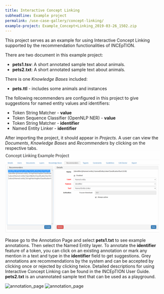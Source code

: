 ```yaml
---
title: Interactive Concept Linking
subheadline: Example project
permalink: /use-case-gallery/concept-linking/
example-project: Example_Concept+Linking_2019-03-26_1502.zip
---
```


This project serves as an example for using Interactive Concept Linking supported by 
the recommendation functionalities of INCEpTION.

There are two document in this example project:
* __pets1.tsv__: A short annotated sample text about animals.
* __pets2.txt__: A short annotated sample text about animals.

There is one _Knowledge Bases_ included:
* __pets.ttl__ - includes some animals and instances

The following recommenders are configured in this project to give suggestions for named entity values and identifiers:

* Token String Matcher - __value__
* Token Sequence Classifier (OpenNLP NER) - __value__
* Token String Matcher - __identifier__
* Named Entity Linker - __identifier__

After importing the project, it should appear in _Projects_. A user can view the _Documents_, _Knowledge Bases_ and _Recommenders_
by clicking on the respective tabs.
![projects_settings](recommenders_projects_settings.png)

Please go to the Annotation Page and select **pets1.txt** to see example annotations. Then select the Named Entity layer. 
To annotate the **identifier** feature of a token,
you can click on an existing annotation or mark any mention in a text and type in the **identifier** field to get suggestions.
Grey annotations are recommendations by the system and can be accepted by clicking once or rejected by clicking twice.
Detailed descriptions for using Interactive Concept Linking can be found in the INCEpTION User Guide. 
**pets2.txt** is an unannotated sample text that can be used as a playground.

![annotation_page](annotation_page_with_concept_linking_1.png)
![annotation_page](annotation_page_with_concept_linking_2.png)

